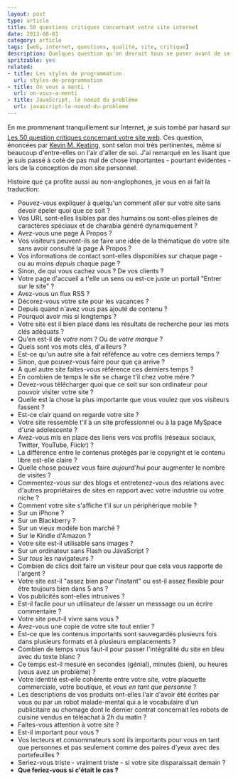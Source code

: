 ```yaml
---
layout: post
type: article
title: 50 questions critiques concernant votre site internet
date: 2013-08-01
category: article
tags: [web, internet, questions, qualité, site, critique]
description: Quelques question qu'on devrait tous se poser avant de se lancer sur Internet
spritzable: yes
related:
- title: Les styles de programmation
  url: styles-de-programmation
- title: On vous a menti !
  url: on-vous-a-menti
- title: JavaScript, le noeud du problème
  url: javascript-le-noeud-du-probleme
---
```


En me prommenant tranquillement sur Internet&#0153;, je suis tombé par hasard sur [Les 50 question critiques concernant votre site web](http://blog.frivolousmotion.com/2007/12/critical-questions-about-your-website.html). Ces question, énoncées par [Kevin M. Keating](http://www.blogger.com/profile/09726133592431977513), sont selon moi très pertinentes, même si beaucoup d'entre-elles on l'air d'aller de soi. J'ai remarqué en les lisant que je suis passé à coté de pas mal de chose importantes - pourtant évidentes - lors de la conception de mon site personnel.

Histoire que ça profite aussi au non-anglophones, je vous en ai fait la traduction:

+ Pouvez-vous expliquer à quelqu'un comment aller sur votre site sans devoir épeler quoi que ce soit ?
+ Vos URL sont-elles lisibles par des humains ou sont-elles pleines de caractères spéciaux et de charabia généré dynamiquement ?
+ Avez-vous une page &Agrave; Propos ?
+ Vos visiteurs peuvent-ils se faire une idée de la thématique de votre site sans avoir consulté la page &Agrave; Propos ?
+ Vos informations de contact sont-elles disponibles sur chaque page - ou au moins _depuis_ chaque page ?
+ Sinon, de qui vous cachez vous ? De vos clients ?
+ Votre page d'accueil a t'elle un sens ou est-ce juste un portail "Entrer sur le site" ?
+ Avez-vous un flux RSS ?
+ Décorez-vous votre site pour les vacances ?
+ Depuis quand n'avez vous pas ajouté de contenu ?
+ Pourquoi avoir mis si longtemps ?
+ Votre site est il bien placé dans les résultats de recherche pour les mots clés adéquats ?
+ Qu'en est-il de _votre nom_ ? Ou de _votre marque_ ?
+ Quels sont vos mots clés, d'ailleurs ?
+ Est-ce qu'un autre site à fait réféfence au votre ces derniers temps ?
+ Sinon, que pouvez-vous faire pour que ça arrive ?
+ A quel autre site faites-vous référence ces derniers temps ?
+ En combien de temps le site se charge t'il chez votre mère ?
+ Devez-vous télécharger quoi que ce soit sur son ordinateur pour pouvoir visiter votre site ?
+ Quelle est la chose la plus importante que vous voulez que vos visiteurs fassent ?
+ Est-ce clair quand on regarde votre site ?
+ Votre site ressemble t'il à un site professionnel ou à la page MySpace d'une adolescente ?
+ Avez-vous mis en place des liens vers vos profils (réseaux sociaux, Twitter, YouTube, Flickr) ?
+ La différence entre le contenus protégés par le copyright et le contenu libre est-elle claire ?
+ Quelle chose pouvez vous faire _aujourd'hui_ pour augmenter le nombre de visites ?
+ Commentez-vous sur des blogs et entretenez-vous des relations avec d'autres propriétaires de sites en rapport avec votre industrie ou votre niche ?
+ Comment votre site s'affiche t'il sur un périphérique mobile ?
+ Sur un iPhone ?
+ Sur un Blackberry ?
+ Sur un vieux modèle bon marché ?
+ Sur le Kindle d'Amazon ?
+ Votre site est-il utilisable sans images ?
+ Sur un ordinateur sans Flash ou JavaScript ?
+ Sur _tous_ les navigateurs ?
+ Combien de clics doit faire un visiteur pour que cela vous rapporte de l'argent ?
+ Votre site est-il "assez bien pour l'instant" ou est-il assez flexible pour être toujours bien dans 5 ans ?
+ Vos publicités sont-elles intrusives ?
+ Est-il facile pour un utilisateur de laisser un messsage ou un écrire commentaire ?
+ Votre site peut-il vivre sans vous ?
+ Avez-vous une copie de votre site tout entier ?
+ Est-ce que les contenus importants sont sauvegardés plusieurs fois dans plusieurs formats et à plusieurs emplacements ?
+ Combien de temps vous faut-il pour passer l'intégralité du site en bleu avec du texte blanc ?
+ Ce temps est-il mesuré en secondes (génial), minutes (bien), ou heures (vous avez un problème) ?
+ Votre identité est-elle cohérente entre votre site, votre plaquette commerciale, votre boutique, et _vous en tant que personne_ ?
+ Les descriptions de vos produits ont-elles l'air d'avoir été écrites par vous ou par un robot malade-mental qui a le vocabulaire d'un publicitaire au chomage dont le dernier contrat concernait les robots de cuisine vendus en téléachat à 2h du matin ?
+ Faites-vous attention à votre site ?
+ Est-il important pour vous ?
+ Vos lecteurs et consommateurs sont ils importants pour vous en tant que personnes et pas seulement comme des paires d'yeux avec des portefeuilles ?
+ Seriez-vous triste - vraiment triste - si votre site disparaissait demain ?
+ __Que feriez-vous si c'était le cas ?__